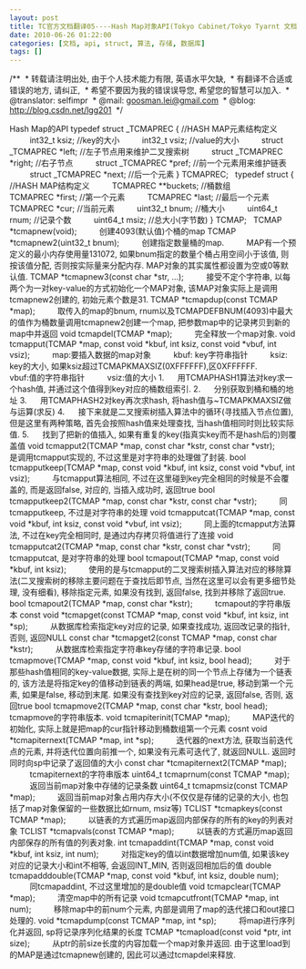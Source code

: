 ```yaml
---
layout: post
title: TC官方文档翻译05----Hash Map对象API(Tokyo Cabinet/Tokyo Tyarnt 文档系列)
date: 2010-06-26 01:22:00
categories: [文档, api, struct, 算法, 存储, 数据库]
tags: []
---
```

/**
 * 转载请注明出处, 由于个人技术能力有限, 英语水平欠缺,
 * 有翻译不合适或错误的地方, 请纠正,
 * 希望不要因为我的错误误导您, 希望您的智慧可以加入.
 * @translator: selfimpr
 * @mail: goosman.lei@gmail.com
 * @blog: http://blog.csdn.net/lgg201
 */
 

Hash Map的API
typedef struct _TCMAPREC { //HASH MAP元素结构定义
         int32_t
ksiz; //key的大小
         int32_t
vsiz; //value的大小
         struct
_TCMAPREC *left; //左子节点用来维护二叉搜索树
         struct
_TCMAPREC *right; //右子节点
         struct
_TCMAPREC *pref; //前一个元素用来维护链表
         struct
_TCMAPREC *next; //后一个元素
} TCMAPREC;
 
typedef struct { //HASH MAP结构定义
         TCMAPREC
**buckets; //桶数组
         TCMAPREC
*first; //第一个元素
         TCMAPREC
*last; //最后一个元素
         TCMAPREC
*cur; //当前元素
         uint32_t
bnum; //桶大小
         uint64_t
rnum; //记录个数
         uint64_t
msiz; //总大小(字节数)
} TCMAP;
 
TCMAP *tcmapnew(void);
         创建4093(默认值)个桶的map
TCMAP *tcmapnew2(uint32_t bnum);
         创建指定数量桶的map.
         MAP有一个预定义的最小内存使用量131072, 如果bnum指定的数量个桶占用空间小于该值, 则按该值分配, 否则按实际量来分配内存. MAP对象的其实属性都设置为空或0等默认值.
TCMAP *tcmapnew3(const char *str, …);
         接受不定个字符串, 以每两个为一对key-value的方式初始化一个MAP对象, 该MAP对象实际上是调用tcmapnew2创建的, 初始元素个数是31.
TCMAP *tcmapdup(const TCMAP *map);
         取传入的map的bnum, rnum以及TCMAPDEFBNUM(4093)中最大的值作为桶数量调用tcmapnew2创建一个map, 把参数map中的记录拷贝到新的map中并返回
void tcmapdel(TCMAP *map);
         完全释放一个map对象.
void tcmapput(TCMAP *map, const void *kbuf,
int ksiz, const void *vbuf, int vsiz);
         map:要插入数据的map对象
         kbuf:
key字符串指针
         ksiz:
key的大小, 如果ksiz超过TCMAPKMAXSIZ(0XFFFFFF),区0XFFFFFF.
         vbuf:值的字符串指针
         vsiz:值的大小
1.      用TCMAPHASH1算法对key求一个hash值, 并通过这个值得到key对应的桶数组索引.
2.      分别获取到桶和桶的地址
3.      用TCMAPHASH2对key再次求hash, 将hash值与~TCMAPKMAXSIZ做与运算(求反)
4.      接下来就是二叉搜索树插入算法中的循环(寻找插入节点位置), 但是这里有两种策略, 首先会按照hash值来处理查找, 当hash值相同时则比较实际值.
5.      找到了把新的值插入, 如果有重复的key(指真实key而不是hash后的)则覆盖值
void tcmapput2(TCMAP *map, const char
*kstr, const char *vstr);
         是调用tcmapput实现的, 不过这里是对字符串的处理做了封装.
bool tcmapputkeep(TCMAP *map, const void
*kbuf, int ksiz, const void *vbuf, int vsiz);
         与tcmapput算法相同, 不过在这里碰到key完全相同的时候是不会覆盖的, 而是返回false, 对应的, 当插入成功时, 返回true
bool tcmapputkeep2(TCMAP *map, const char
*kstr, const char *vstr);
         同tcmapputkeep, 不过是对字符串的处理
void tcmapputcat(TCMAP *map, const void
*kbuf, int ksiz, const void *vbuf, int vsiz);
         同上面的tcmapput方法算法, 不过在key完全相同时, 是通过内存拷贝将值进行了连接
void tcmapputcat2(TCMAP *map, const char
*kstr, const char *vstr);
         同tcmapputcat, 是对字符串的处理
bool tcmapout(TCMAP *map, const void *kbuf,
int ksiz);
         使用的是与tcmapput的二叉搜索树插入算法对应的移除算法(二叉搜索树的移除主要问题在于查找后即节点, 当然在这里可以会有更多细节处理, 没有细看), 移除指定元素, 如果没有找到, 返回false, 找到并移除了返回true.
bool tcmapout2(TCMAP *map, const char
*kstr);
         tcmapout的字符串版本
const void *tcmapget(const TCMAP *map,
const void *kbuf, int ksiz, int *sp);
         从数据库检索指定key对应的记录, 如果查找成功, 返回改记录的指针, 否则, 返回NULL
const char *tcmapget2(const TCMAP *map,
const char *kstr);
         从数据库检索指定字符串key存储的字符串记录.
bool tcmapmove(TCMAP *map, const void
*kbuf, int ksiz, bool head);
         对于那些hash值相同的key-value数据, 实际上是在树的同一个节点上存储为一个链表的, 该方法是将指定key的值移动到链表的两端, 如果head是true, 移动到第一个元素, 如果是false, 移动到末尾. 如果没有查找到key对应的记录, 返回false, 否则, 返回true
bool tcmapmove2(TCMAP *map, const char
*kstr, bool head);
         tcmapmove的字符串版本.
void tcmapiterinit(TCMAP *map);
         MAP迭代的初始化, 实际上就是把map的cur指针移动到桶数组第一个元素
cosnt void *tcmapiternext(TCMAP *map, int
*sp);
         迭代器的next方法, 获取当前迭代点的元素, 并将迭代位置向前推一个, 如果没有元素可迭代了, 就返回NULL. 返回时同时向sp中记录了返回值的大小
const char *tcmapiternext2(TCMAP *map);
         tcmapiternext的字符串版本
uint64_t tcmaprnum(const TCMAP *map);
         返回当前map对象中存储的记录条数
uint64_t tcmapmsiz(const TCMAP *map);
         返回当前map对象占用内存大小(不仅仅是存储的记录的大小, 也包括了map对象保留的一些数据比如rnum, msiz等)
TCLIST *tcmapkeys(const TCMAP *map);
         以链表的方式遍历map返回内部保存的所有的key的列表对象
TCLIST *tcmapvals(const TCMAP *map);
         以链表的方式遍历map返回内部保存的所有值的列表对象.
int tcmapaddint(TCMAP *map, const void
*kbuf, int ksiz, int num);
         对指定key的值以int数据增加num值, 如果该key对应的记录大小和int不相等, 会返回INT_MIN, 否则返回相加后的值
double tcmapadddouble(TCMAP *map, const
void *kbuf, int ksiz, double num);
         同tcmapaddint, 不过这里增加的是double值
void tcmapclear(TCMAP *map);
         清空map中的所有记录
void tcmapcutfront(TCMAP *map, int num);
         移除map中的前num个元素, 内部是调用了map的迭代接口和out接口处理的.
void *tcmapdump(const TCMAP *map, int *sp);
         将map进行序列化并返回, sp将记录序列化结果的长度
TCMAP *tcmapload(const void *ptr, int size);
         从ptr的前size长度的内容加载一个map对象并返回. 由于这里load到的MAP是通过tcmapnew创建的, 因此可以通过tcmapdel来释放.
 
